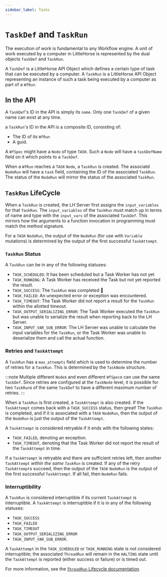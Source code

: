```yaml
---
sidebar_label: Tasks
---
```

# `TaskDef` and `TaskRun`

The execution of work is fundamental to any Workflow engine. A unit of work executed by a computer in LittleHorse is represented by the dual objects `TaskDef` and `TaskRun`.

A `TaskDef` is a LittleHorse API Object which defines a certain type of task that can be executed by a computer. A `TaskRun` is a LittleHorse API Object representing an instance of such a task being executed by a computer as part of a `WfRun`.

## In the API

A `TaskDef`'s ID in the API is simply its `name`. Only one `TaskDef` of a given name can exist at any time.

a `TaskRun`'s ID in the API is a composite ID, consisting of:
* The ID of its `WfRun`
* A guid.

A `WfSpec` might have a `Node` of type `TASK`. Such a `Node` will have a `taskDefName` field on it which points to a `TaskDef`.

When a `WfRun` reaches a `TASK` `Node`, a `TaskRun` is created. The associatd `NodeRun` will have a `task` field, containing the ID of the associated `TaskRun`. The status of the `NodeRun` will mirror the status of the associated `TaskRun`.

## `TaskRun` LifeCycle

When a `TaskRun` is created, the LH Server first assigns the `input_variables` for that `TaskRun`. The `input_variables` of the `TaskRun` must match up in terms of name and type with the `input_vars` of the associated `TaskDef`. This mirrors how the arguments to a function invocation in programming must match the method signature.

For a `TASK` `NodeRun`, the output of the `NodeRun` (for use with `Variable` mutations) is determined by the output of the first successful `TaskAttempt`.

### `TaskRun` Status

A `TaskRun` can be in any of the following statuses:

* `TASK_SCHEDULED`: It has been scheduled but a Task Worker has not yet 
* `TASK_RUNNING`: A Task Worker has received the Task but not yet reported the result.
* `TASK_SUCCESS`: The `TaskRun` was completed :slightly_smiling_face:
* `TASK_FAILED`: An unexpected error or exception was encountered.
* `TASK_TIMEOUT`: The Task Worker did not report a result for the `TaskRun` within the allotted timeout.
* `TASK_OUTPUT_SERIALIZING_ERROR`: The Task Worker executed the `TaskRun` but was unable to serialize the result when reporting back to the LH Server.
* `TASK_INPUT_VAR_SUB_ERROR`: The LH Server was unable to calculate the input variables for the `TaskRun`, or the Task Worker was unable to deserialize them and call the actual function.

### Retries and `TaskAttempt`

A `TaskRun` has a `max_attempts` field which is used to determine the number of retries for a `TaskRun`. This is determined by the `TaskNode` structure.

:::note
Multiple different `Node`s and even different `WfSpec`s can use the same `TaskDef`. Since retries are configured at the `TaskNode` level, it is possible for two `TaskRun`s of the same `TaskDef` to have a different maximum number of retries.
:::

When a `TaskRun` is first created, a `TaskAttempt` is also created. If the `TaskAttempt` comes back with a `TASK_SUCCESS` status, then great! The `TaskRun` is completed, and if it is associated with a `TASK` `NodeRun`, then the output of the `NodeRun` is just the output of the `TaskAttempt`.

A `TaskAttempt` is considered retryable if it ends with the following states:
* `TASK_FAILED`, denoting an exception.
* `TASK_TIMEOUT`, denoting that the Task Worker did not report the result of the `TaskAttempt` in time.

If a `TaskAttempt` is retryable and there are sufficient retries left, then another `TaskAttempt` _within the same `TaskRun`_ is created. If any of the retry `TaskAttempt`s succeed, then the output of the `TASK` `NodeRun` is the output of the first successful `TaskAttempt`. If all fail, then `NodeRun` fails.

### Interruptibility

A `TaskRun` is considered interruptible if its current `TaskAttempt` is interruptible. A `TaskAttempt` is interruptible if it is in any of the following statuses:

* `TASK_SUCCESS`
* `TASK_FAILED`
* `TASK_TIMEOUT`
* `TASK_OUTPUT_SERIALIZING_ERROR`
* `TASK_INPUT_VAR_SUB_ERROR`.

A `TaskAttempt` in the `TASK_SCHEDULED` or `TASK_RUNNING` state is not considered interruptible; the associated `ThreadRun` will remain in the `HALTING` state until the `TaskAttempt` is reported (either success or failure) or is timed out.

For more information, see the [`ThreadRun` Lifecycle documentation](./01-workflows.md#threading-model).